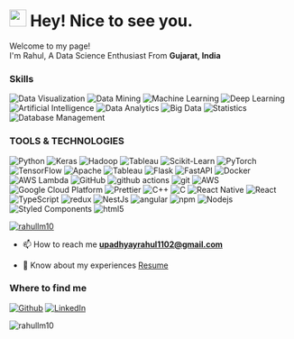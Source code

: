 <h1><img src="https://emojis.slackmojis.com/emojis/images/1531849430/4246/blob-sunglasses.gif?1531849430" width="30"/> Hey! Nice to see you.</h1>


<p>
  Welcome to my page!</h3> </br> 
  I'm Rahul, A Data Science Enthusiast From <b> Gujarat, India</b>
</p>
<h3>Skills</h3>
<p>
  <img alt="Data Visualization" src="https://img.shields.io/badge/-Data%20Visualization-FF6F61?style=flat-square" />
  <img alt="Data Mining" src="https://img.shields.io/badge/-Data%20Mining-7EC8E3?style=flat-square" />
  <img alt="Machine Learning" src="https://img.shields.io/badge/-Machine%20Learning-47A7F5?style=flat-square" />
  <img alt="Deep Learning" src="https://img.shields.io/badge/-Deep%20Learning-FF6F00?style=flat-square" />
  <img alt="Artificial Intelligence" src="https://img.shields.io/badge/-Artificial%20Intelligence-FF4785?style=flat-square" />
  <img alt="Data Analytics" src="https://img.shields.io/badge/-Data%20Analytics-26A9E0?style=flat-square" />
  <img alt="Big Data" src="https://img.shields.io/badge/-Big%20Data-1A1A1A?style=flat-square" />
  <img alt="Statistics" src="https://img.shields.io/badge/-Statistics-27AE60?style=flat-square" />
  <img alt="Database Management" src="https://img.shields.io/badge/-Database%20Management-00f?style=flat-square" />
</p>
<h3>TOOLS & TECHNOLOGIES</h3>
<p>
  <img alt="Python" src="https://img.shields.io/badge/-Python-3776AB?style=flat-square&logo=python&logoColor=white" />
  <img alt="Keras" src="https://img.shields.io/badge/-Keras-D00000?style=flat-square&logo=keras&logoColor=white" />
  <img alt="Hadoop" src="https://img.shields.io/badge/-Hadoop-1A1A1A?style=flat-square&logo=apache&logoColor=white" />
  <img alt="Tableau" src="https://img.shields.io/badge/-Tableau-E97627?style=flat-square&logo=tableau&logoColor=white" />
  <img alt="Scikit-Learn" src="https://img.shields.io/badge/-Scikit--Learn-F7931E?style=flat-square&logo=scikit-learn&logoColor=white" />
  <img alt="PyTorch" src="https://img.shields.io/badge/-PyTorch-EE4C2C?style=flat-square&logo=pytorch&logoColor=white" />
  <img alt="TensorFlow" src="https://img.shields.io/badge/-TensorFlow-FF6F00?style=flat-square&logo=tensorflow&logoColor=white" />
  <img alt="Apache" src="https://img.shields.io/badge/-Apache-D22128?style=flat-square&logo=apache&logoColor=white" />
  <img alt="Tableau" src="https://img.shields.io/badge/-Tableau-E97627?style=flat-square&logo=tableau&logoColor=white" />
  <img alt="Flask" src="https://img.shields.io/badge/-Flask-000000?style=flat-square&logo=flask&logoColor=white" />
  <img alt="FastAPI" src="https://img.shields.io/badge/-FastAPI-009688?style=flat-square&logo=fastapi&logoColor=white" />
  <img alt="Docker" src="https://img.shields.io/badge/-Docker-2496ED?style=flat-square&logo=docker&logoColor=white" />
  <img alt="AWS Lambda" src="https://img.shields.io/badge/-AWS%20Lambda-FF9900?style=flat-square&logo=amazon-aws&logoColor=white" />
  <img alt="GitHub" src="https://img.shields.io/badge/-GitHub-181717?style=flat-square&logo=github&logoColor=white" />
  <img alt="github actions" src="https://img.shields.io/badge/-Github_Actions-2088FF?style=flat-square&logo=github-actions&logoColor=white" />
  <img alt="git" src="https://img.shields.io/badge/-Git-F05032?style=flat-square&logo=git&logoColor=white" />
  <img alt="AWS" src="https://img.shields.io/badge/-AWS-232F3E?style=flat-square&logo=amazon-aws&logoColor=white" />
  <img alt="Google Cloud Platform" src="https://img.shields.io/badge/-Google_Cloud_Platform-1a73e8?style=flat-square&logo=google-cloud&logoColor=white" />
  <img alt="Prettier" src="https://img.shields.io/badge/-Prettier-F7B93E?style=flat-square&logo=prettier&logoColor=white" />
  <img alt="C++" src="https://img.shields.io/badge/-C++-00599C?style=flat-square&logo=c%2B%2B&logoColor=white" />
  <img alt="C" src="https://img.shields.io/badge/-C-A8B9CC?style=flat-square&logo=c&logoColor=white" />
  <img alt="React Native" src="https://img.shields.io/badge/-React%20Native-61DAFB?style=flat-square&logo=react&logoColor=white" />
  <img alt="React" src="https://img.shields.io/badge/-React-45b8d8?style=flat-square&logo=react&logoColor=white" />
  <img alt="TypeScript" src="https://img.shields.io/badge/-TypeScript-007ACC?style=flat-square&logo=typescript&logoColor=white" />
  <img alt="redux" src="https://img.shields.io/badge/-Redux-764ABC?style=flat-square&logo=redux&logoColor=white" />
  <img alt="NestJs" src="https://img.shields.io/badge/-NestJs-ea2845?style=flat-square&logo=nestjs&logoColor=white" />
  <img alt="angular" src="https://img.shields.io/badge/-Angular-DD0031?style=flat-square&logo=angular&logoColor=white" />
  <img alt="npm" src="https://img.shields.io/badge/-NPM-CB3837?style=flat-square&logo=npm&logoColor=white" />
  <img alt="Nodejs" src="https://img.shields.io/badge/-Nodejs-43853d?style=flat-square&logo=Node.js&logoColor=white" />
  <img alt="Styled Components" src="https://img.shields.io/badge/-Styled_Components-db7092?style=flat-square&logo=styled-components&logoColor=white" />
  <img alt="html5" src="https://img.shields.io/badge/-HTML5-E34F26?style=flat-square&logo=html5&logoColor=white" />
  
</p>




<p align="left"> <a href="https://github.com/ryo-ma/github-profile-trophy"><img src="https://github-profile-trophy.vercel.app/?username=rahullm10" alt="rahullm10" /></a> </p>

- 📫 How to reach me **upadhyayrahul1102@gmail.com**

- 📄 Know about my experiences [Resume](https://drive.google.com/file/d/1XlG5-0aYKRZQO558juzR_s09ASv43iZf/view?usp=sharing)


<h3>Where to find me</h3>
<p>
  <a href="https://github.com/rahullm10" target="_blank"><img alt="Github" src="https://img.shields.io/badge/GitHub-%2312100E.svg?&style=for-the-badge&logo=Github&logoColor=white" /></a> 
  <a href="https://linkedin.com/in/rahul-upadhyay-3a659b199" target="_blank"><img alt="LinkedIn" src="https://img.shields.io/badge/linkedin-%230077B5.svg?&style=for-the-badge&logo=linkedin&logoColor=white" /></a> 
</p>

<p align="left"> <img src="https://komarev.com/ghpvc/?username=rahullm10&label=Profile%20views&color=0e75b6&style=flat" alt="rahullm10" /> </p>

